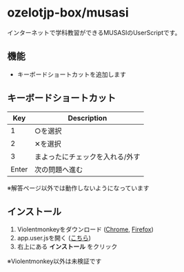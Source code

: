 # ozelotjp-box/musasi

インターネットで学科教習ができるMUSASIのUserScriptです。

## 機能

- キーボードショートカットを追加します

## キーボードショートカット

| Key   | Description                     |
| ----- | ------------------------------- |
| 1     | ○を選択                         |
| 2     | ✕を選択                         |
| 3     | まよったにチェックを入れる/外す |
| Enter | 次の問題へ進む                  |

※解答ページ以外では動作しないようになっています

## インストール

1. Violentmonkeyをダウンロード ([Chrome][violentmonkey-chrome], [Firefox][violentmonkey-firefox])
2. app.user.jsを開く ([こちら][app.user.js])
3. 右上にある **インストール** をクリック

※Violentmonkey以外は未検証です

[violentmonkey-chrome]: https://chrome.google.com/webstore/detail/violentmonkey/jinjaccalgkegednnccohejagnlnfdag
[violentmonkey-firefox]: https://addons.mozilla.org/ja/firefox/addon/violentmonkey/
[app.user.js]: https://github.com/ozelotjp-box/musasi.jp/raw/master/app.user.js
